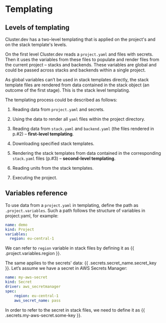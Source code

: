 # Templating

## Levels of templating

Cluster.dev has a two-level templating that is applied on the project's and on the stack template's levels. 

On the first level Cluster.dev reads a `project.yaml` and files with secrets. Then it uses the variables from these files to populate and render files from the current project – stacks and backends. These variables are global and could be passed across stacks and backends within a single project.

As global variables can’t be used in stack templates directly, the stack template files are rendered from data contained in the stack object (an outcome of the first stage). This is the stack level templating. 

The templating process could be described as follows: 

1.	Reading data from `project.yaml` and secrets. 

2.	Using the data to render all `yaml` files within the project directory. 

3.	Reading data from `stack.yaml` and `backend.yaml` (the files rendered in p.#2) – **first-level templating**.

4.	Downloading specified stack templates. 

5.	Rendering the stack templates from data contained in the corresponding `stack.yaml` files (p.#3) – **second-level templating**.

6.	Reading units from the stack templates.

7.	Executing the project.  

## Variables reference

To use data from a `project.yaml` in templating, define the path as `.project.variables`. Such a path follows the structure of variables in project.yaml, for example:

```yaml
name: demo
kind: Project
variables:
  region: eu-central-1
```
We can refer to `region` variable in stack files by defining it as {{ .project.variables.region }}.

The same applies to the secrets' data: {{ .secrets.secret_name.secret_key }}. Let’s assume we have a secret in AWS Secrets Manager:

```yaml
name: my-aws-secret
kind: Secret
driver: aws_secretmanager
spec: 
    region: eu-central-1
    aws_secret_name: pass
```

In order to refer to the secret in stack files, we need to define it as {{ .secrets.my-aws-secret.some-key }}.
